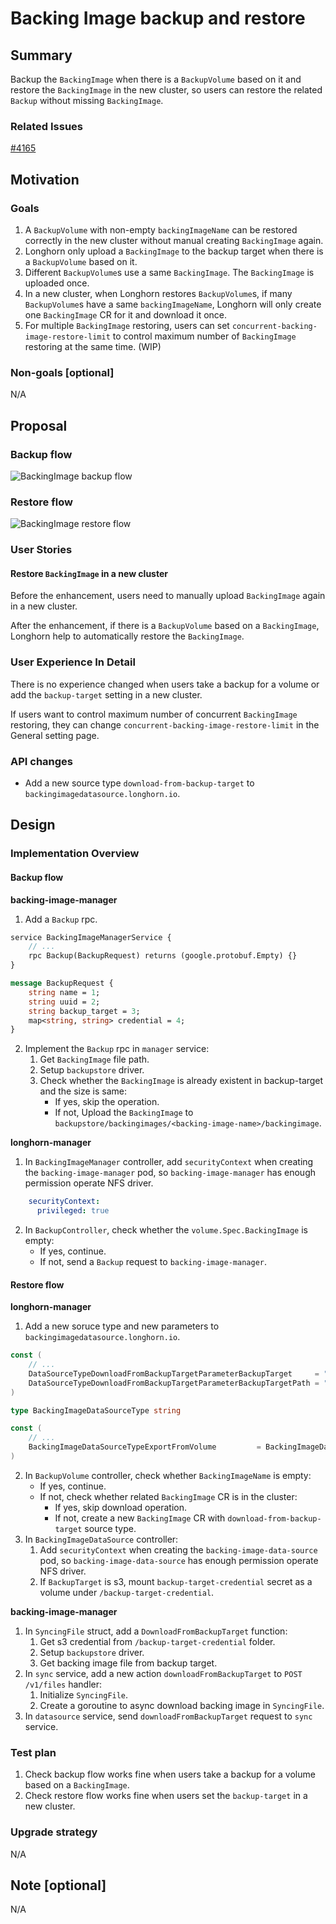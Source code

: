 # Backing Image backup and restore

## Summary

Backup the `BackingImage` when there is a `BackupVolume` based on it and restore the `BackingImage` in the new cluster, so users can restore the related `Backup` without missing `BackingImage`.

### Related Issues

[#4165](https://github.com/longhorn/longhorn/issues/4165)

## Motivation

### Goals

1. A `BackupVolume` with non-empty `backingImageName` can be restored correctly in the new cluster without manual creating `BackingImage` again.
2. Longhorn only upload a `BackingImage` to the backup target when there is a `BackupVolume` based on it.
3. Different `BackupVolume`s use a same `BackingImage`. The `BackingImage` is uploaded once.
4. In a new cluster, when Longhorn restores `BackupVolume`s, if many `BackupVolume`s have a same `backingImageName`, Longhorn will only create one `BackingImage` CR for it and download it once.
5. For multiple `BackingImage` restoring, users can set `concurrent-backing-image-restore-limit` to control maximum number of `BackingImage` restoring at the same time. (WIP)

### Non-goals [optional]

N/A

## Proposal

### Backup flow

![BackingImage backup flow](./20220809-backing-image-backup-restore/backup-flow.jpeg)

### Restore flow

![BackingImage restore flow](./20220809-backing-image-backup-restore/restore-flow.jpeg)

### User Stories

#### Restore `BackingImage` in a new cluster

Before the enhancement, users need to manually upload `BackingImage` again in a new cluster.

After the enhancement, if there is a `BackupVolume` based on a `BackingImage`, Longhorn help to automatically restore the `BackingImage`.

### User Experience In Detail

There is no experience changed when users take a backup for a volume or add the `backup-target` setting in a new cluster.

If users want to control maximum number of concurrent `BackingImage` restoring, they can change `concurrent-backing-image-restore-limit` in the General setting page.

### API changes

* Add a new source type `download-from-backup-target` to `backingimagedatasource.longhorn.io`.

## Design

### Implementation Overview

#### Backup flow

**backing-image-manager**
1. Add a `Backup` rpc.

```proto
service BackingImageManagerService {
    // ...
    rpc Backup(BackupRequest) returns (google.protobuf.Empty) {}
}

message BackupRequest {
	string name = 1;
    string uuid = 2;
	string backup_target = 3;
	map<string, string> credential = 4;
}
```
    
2. Implement the `Backup` rpc in `manager` service:
    1. Get `BackingImage` file path.
    2. Setup `backupstore` driver.
    3. Check whether the `BackingImage` is already existent in backup-target and the size is same:
        - If yes, skip the operation.
        - If not, Upload the `BackingImage` to `backupstore/backingimages/<backing-image-name>/backingimage`.

**longhorn-manager**
1. In `BackingImageManager` controller, add `securityContext` when creating the `backing-image-manager` pod, so `backing-image-manager` has enough permission operate NFS driver.
```yaml
    securityContext:
      privileged: true
```
2. In `BackupController`, check whether the `volume.Spec.BackingImage` is empty:
    * If yes, continue.
    * If not, send a `Backup` request to `backing-image-manager`.

#### Restore flow

**longhorn-manager**
1. Add a new soruce type and new parameters to `backingimagedatasource.longhorn.io`.
```go
const (
    // ...
	DataSourceTypeDownloadFromBackupTargetParameterBackupTarget     = "backup-target"
	DataSourceTypeDownloadFromBackupTargetParameterBackupTargetPath = "backup-target-path"
)

type BackingImageDataSourceType string

const (
	// ...
	BackingImageDataSourceTypeExportFromVolume         = BackingImageDataSourceType("export-from-volume")
)
```
2. In `BackupVolume` controller, check whether `BackingImageName` is empty:
    - If yes, continue.
    - If not, check whether related `BackingImage` CR is in the cluster:
        - If yes, skip download operation.
        - If not, create a new `BackingImage` CR with `download-from-backup-target` source type.
3. In `BackingImageDataSource` controller:
    1. Add `securityContext` when creating the `backing-image-data-source` pod, so `backing-image-data-source` has enough permission operate NFS driver.
    1. If `BackupTarget` is s3, mount `backup-target-credential` secret as a volume under `/backup-target-credential`.

 **backing-image-manager**
1. In `SyncingFile` struct, add a `DownloadFromBackupTarget` function:
    1. Get s3 credential from `/backup-target-credential` folder.
    1. Setup `backupstore` driver.
    1. Get backing image file from backup target.
2. In `sync` service, add a new action `downloadFromBackupTarget` to `POST /v1/files` handler:
    1. Initialize `SyncingFile`.
    1. Create a goroutine to async download backing image in `SyncingFile`.
3. In `datasource` service, send `downloadFromBackupTarget` request to `sync` service.

### Test plan

1. Check backup flow works fine when users take a backup for a volume based on a `BackingImage`.
1. Check restore flow works fine when users set the `backup-target` in a new cluster.

### Upgrade strategy

N/A

## Note [optional]

N/A
